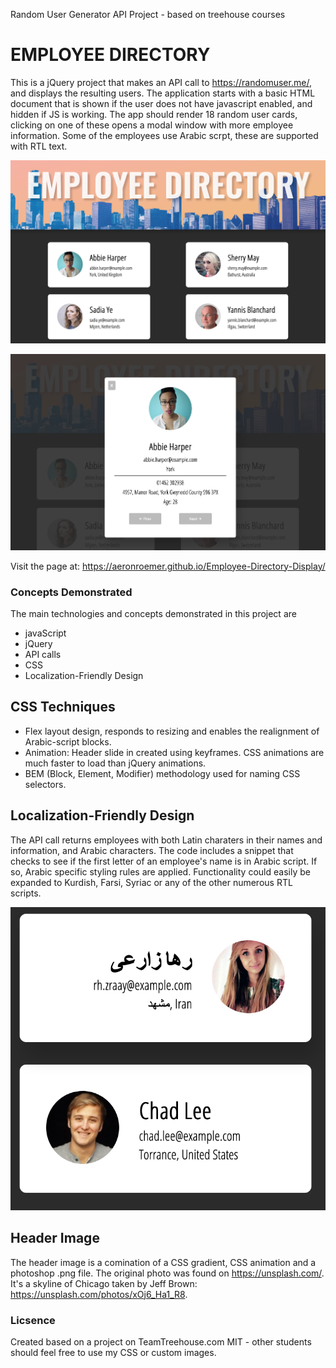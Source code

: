 Random User Generator API Project - based on treehouse courses

# EMPLOYEE DIRECTORY
This is a jQuery project that makes an API call to https://randomuser.me/, and displays the resulting users. 
The application starts with a basic HTML document that is shown if the user does not have javascript enabled, and hidden if JS is working. 
The app should render 18 random user cards, clicking on one of these opens a modal window with more employee information. Some of the employees use Arabic scrpt, these are supported with RTL text. 

![Right to left text on card](/READMEimgs/HomePage.png)

![Right to left text on card](/READMEimgs/Modal.png)

Visit the page at: https://aeronroemer.github.io/Employee-Directory-Display/

### Concepts Demonstrated

The main technologies and concepts demonstrated in this project are

* javaScript
* jQuery
* API calls
* CSS 
* Localization-Friendly Design

## CSS Techniques

* Flex layout design, responds to resizing and enables the realignment of Arabic-script blocks. 
* Animation: Header slide in created using keyframes. CSS animations are much faster to load than jQuery animations.
* BEM (Block, Element, Modifier) methodology used for naming CSS selectors.

## Localization-Friendly Design

The API call returns employees with both Latin charaters in their
names and information, and Arabic characters. The code includes
a snippet that checks to see if the first letter of an employee's 
name is in Arabic script. If so, Arabic specific styling rules are 
applied. Functionality could easily be expanded to Kurdish, Farsi, Syriac or
any of the other numerous RTL scripts. 

![Right to left text on card](/READMEimgs/LatinArabic.png)

## Header Image

The header image is a comination of a CSS gradient, CSS animation and a photoshop .png file. The original photo was found on https://unsplash.com/. It's a skyline of Chicago taken by Jeff Brown: https://unsplash.com/photos/xOj6_Ha1_R8. 

### Licsence 
Created based on a project on TeamTreehouse.com
MIT - other students should feel free to use my CSS or custom images. 